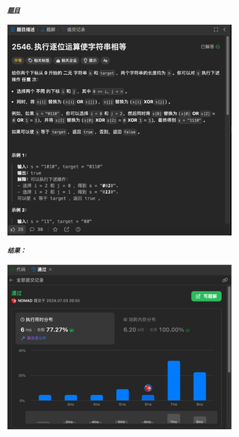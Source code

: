 ##### [题目](https://leetcode.cn/problems/distinct-prime-factors-of-product-of-array/description/)
![pic](img.png)
##### 结果：
![pic](result.png)